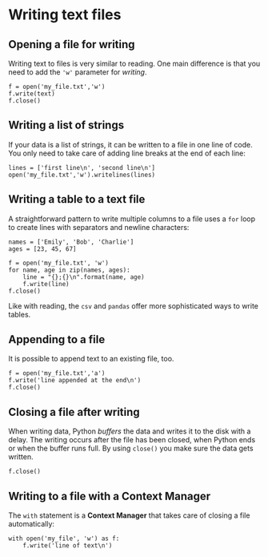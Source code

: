 
# Writing text files

## Opening a file for writing

Writing text to files is very similar to reading. One main difference is that you need to add the `'w'` parameter for *writing*.

    f = open('my_file.txt','w')
    f.write(text)
    f.close()

## Writing a list of strings

If your data is a list of strings, it can be written to a file in one line of code. You only need to take care of adding line breaks at the end of each line:

    lines = ['first line\n', 'second line\n']
    open('my_file.txt','w').writelines(lines)


## Writing a table to a text file

A straightforward pattern to write multiple columns to a file uses a `for` loop to create lines with separators and newline characters:

    names = ['Emily', 'Bob', 'Charlie']
    ages = [23, 45, 67]

    f = open('my_file.txt', 'w')
    for name, age in zip(names, ages):
        line = "{};{}\n".format(name, age)
        f.write(line)
    f.close()

Like with reading, the `csv` and `pandas` offer more sophisticated ways to write tables.


## Appending to a file

It is possible to append text to an existing file, too.

    f = open('my_file.txt','a')
    f.write('line appended at the end\n')
    f.close()


## Closing a file after writing

When writing data, Python *buffers* the data and writes it to the disk with a delay. The writing occurs after the file has been closed, when Python ends or when the buffer runs full. By using `close()` you make sure the data gets written.

    f.close()

## Writing to a file with a Context Manager

The `with` statement is a **Context Manager** that takes care of closing a file automatically:

    with open('my_file', 'w') as f:
        f.write('line of text\n')
